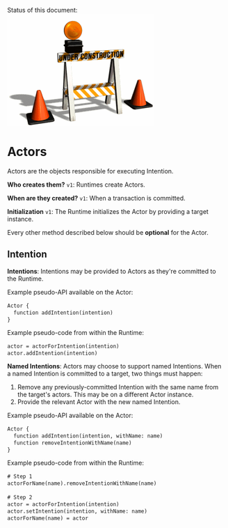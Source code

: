 Status of this document:
![](../_assets/under-construction-flashing-barracade-animation.gif)

# Actors

Actors are the objects responsible for executing Intention.

**Who creates them?** `v1`: Runtimes create Actors.

**When are they created?** `v1`: When a transaction is committed.

**Initialization** `v1`: The Runtime initializes the Actor by providing a target instance.

Every other method described below should be **optional** for the Actor.

## Intention

**Intentions**: Intentions may be provided to Actors as they're committed to the Runtime.

Example pseudo-API available on the Actor:

    Actor {
      function addIntention(intention)
    }

Example pseudo-code from within the Runtime:

    actor = actorForIntention(intention)
    actor.addIntention(intention)

**Named Intentions**: Actors may choose to support named Intentions. When a named Intention is committed to a target, two things must happen:

1. Remove any previously-committed Intention with the same name from the target's actors. This may be on a different Actor instance.
2. Provide the relevant Actor with the new named Intention.

Example pseudo-API available on the Actor:

    Actor {
      function addIntention(intention, withName: name)
      function removeIntentionWithName(name)
    }

Example pseudo-code from within the Runtime:

    # Step 1
    actorForName(name).removeIntentionWithName(name)
    
    # Step 2
    actor = actorForIntention(intention)
    actor.setIntention(intention, withName: name)
    actorForName(name) = actor
